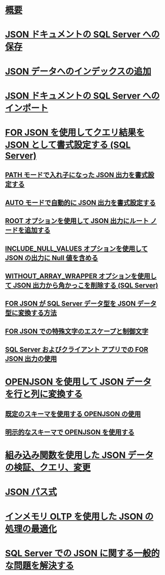 # [概要](json-data-sql-server.md)  
# [JSON ドキュメントの SQL Server への保存](store-json-documents-in-sql-tables.md)
# [JSON データへのインデックスの追加](index-json-data.md)  
# [JSON ドキュメントの SQL Server へのインポート](import-json-documents-into-sql-server.md)  
# [FOR JSON を使用してクエリ結果を JSON として書式設定する (SQL Server)](format-query-results-as-json-with-for-json-sql-server.md)  
## [PATH モードで入れ子になった JSON 出力を書式設定する](format-nested-json-output-with-path-mode-sql-server.md)  
## [AUTO モードで自動的に JSON 出力を書式設定する](format-json-output-automatically-with-auto-mode-sql-server.md)  
## [ROOT オプションを使用して JSON 出力にルート ノードを追加する](add-a-root-node-to-json-output-with-the-root-option-sql-server.md)  
## [INCLUDE_NULL_VALUES オプションを使用して JSON の出力に Null 値を含める](include-null-values-in-json-include-null-values-option.md)  
## [WITHOUT_ARRAY_WRAPPER オプションを使用して JSON 出力から角かっこを削除する (SQL Server)](remove-square-brackets-from-json-without-array-wrapper-option.md)  
## [FOR JSON が SQL Server データ型を JSON データ型に変換する方法](how-for-json-converts-sql-server-data-types-to-json-data-types-sql-server.md)  
## [FOR JSON での特殊文字のエスケープと制御文字](how-for-json-escapes-special-characters-and-control-characters-sql-server.md)  
## [SQL Server およびクライアント アプリでの FOR JSON 出力の使用](use-for-json-output-in-sql-server-and-in-client-apps-sql-server.md)  
# [OPENJSON を使用して JSON データを行と列に変換する](convert-json-data-to-rows-and-columns-with-openjson-sql-server.md)  
## [既定のスキーマを使用する OPENJSON の使用](use-openjson-with-the-default-schema-sql-server.md)  
## [明示的なスキーマで OPENJSON を使用する](use-openjson-with-an-explicit-schema-sql-server.md)  
# [組み込み関数を使用した JSON データの検証、クエリ、変更](validate-query-and-change-json-data-with-built-in-functions-sql-server.md)  
# [JSON パス式](json-path-expressions-sql-server.md)  
# [インメモリ OLTP を使用した JSON の処理の最適化](optimize-json-processing-with-in-memory-oltp.md)  
# [SQL Server での JSON に関する一般的な問題を解決する](solve-common-issues-with-json-in-sql-server.md)  

